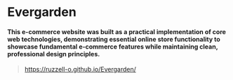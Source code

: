 # Evergarden
#### This e-commerce website was built as a practical implementation of core web technologies, demonstrating essential online store functionality to showcase fundamental e-commerce features while maintaining clean, professional design principles.

> https://ruzzell-o.github.io/Evergarden/

